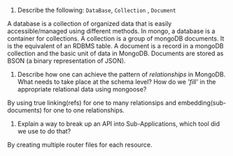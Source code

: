 1.  Describe the following: `DataBase`, `Collection` , `Document`

A database is a collection of organized data that is easily accessible/managed using different methods. In mongo, a database is a container for collections.
A collection is a group of mongoDB documents. It is the equivalent of an RDBMS table. 
A document is a record in a mongoDB collection and the basic unit of data in MongoDB. Documents are stored as BSON (a binary representation of JSON).

1.  Describe how one can achieve the pattern of _relationships_ in MongoDB. What needs to take place at the schema level? How do we _'fill'_ in the appropriate relational data using mongoose?

By using true linking(refs) for one to many relationsips and embedding(sub-documents) for one to one relationships.

1.  Explain a way to break up an API into Sub-Applications, which tool did we use to do that?

By creating multiple router files for each resource.